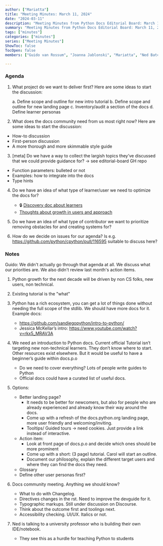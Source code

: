 ```yaml
---
author: ["Mariatta"]
title: "Meeting Minutes: March 11, 2024"
date: "2024-03-11"
description: "Meeting Minutes from Python Docs Editorial Board: March 11, 2024."
summary: "Meeting Minutes from Python Docs Editorial Board: March 11, 2024."
tags: ["minutes"]
categories: ["minutes"]
series: ["Meeting Minutes"]
ShowToc: false
TocOpen: false
members: ["Guido van Rossum", "Joanna Jablonski", "Mariatta", "Ned Batchelder"]

---
```


### Agenda

1. What project do we want to deliver first? Here are some ideas to start the discussion:

   a. Define scope and outline for new intro tutorial
   b. Define scope and outline for new landing page
   c. Inventory/audit a section of the docs
   d. Define learner personas


2. What does the docs community need from us most right now? Here are some ideas to start the discussion:

- How-to discussion
- First-person discussion 
- A more thorough and more skimmable style guide

3. [meta] Do we have a way to collect the largish topics they’ve discussed that we could provide guidance for? -> see editorial-board GH repo

- Function parameters: bulleted or not
- Examples: how to integrate into the docs
- Type hints 

4. Do we have an idea of what type of learner/user we need to optimize the docs for?
   - 🔒 [Discovery doc about learners](https://docs.google.com/document/d/1ILusuBaAoxUzm1NDOuiS3sZYePDVB5YcY7RoLkXyfI0/edit?usp=sharing)
   - [Thoughts about growth in users and approach](https://discord.com/channels/1100135599077331024/1100135599077331028/1216838941723070534)

5. Do we have an idea of what type of contributor we want to prioritize removing obstacles for and creating systems for?

6. How do we decide on issues for our agenda?
   Is e.g. https://github.com/python/cpython/pull/116595 suitable to discuss here?



### Notes

Guido: We didn't actually go through that agenda at all.
We discuss what our priorities are.
We also didn't review last month's action items.


1. Python growth for the next decade will be driven by non CS folks, new users, non technical. 
2. Existing tutorial is the "what" 
3. Python has a rich ecosystem, you can get a lot of things done without needing the full scope of the stdlib. We should have more docs for it.
   Example docs:
   - https://github.com/sandiegopython/intro-to-python/ 
   - Jessica McKellar’s intro: https://www.youtube.com/watch?v=rkx5_MRAV3A 
4. We need an introduction to Python docs. Current official Tutorial isn’t targeting new non-technical learners. They don’t know where to start. Other resources exist elsewhere. But it would be useful to have a beginner’s guide within docs.p.o
   - Do we need to cover everything? Lots of people write guides to Python
   - Official docs could have a curated list of useful docs. 

5. Options:
   - Better landing page?
     * It needs to be better for newcomers, but also for people who are already experienced and already know their way around the docs.
     * Come up with a refresh of the docs.python.org landing page, more user friendly and welcoming/inviting.
     * Tooltips/ Guided tours -> need cookies.
       Just provide a link instead of interactive.
   - Action item:
     * Look at front page of docs.p.o and decide which ones should be more prominent
     * Come up with a short: (3 page) tutorial. Carol will start an outline. 
     * Document our philosophy, explain the different target users and where they can find the docs they need.
   - Glossary
   - Define other user personas first?
6. Docs community meeting. Anything we should know?
   - What to do with Changelog.
   - Directives changes in the rst. Need to improve the devguide for it.
   - Typographic markups. Still under discussion on Discourse. 
   - Think about the outcome first and toolings next.
   - Accessibility checking. UI/UX. Italics or not.
7. Ned is talking to a university professor who is building their own IDE/notebook. 
   - They see this as a hurdle for teaching Python to students
